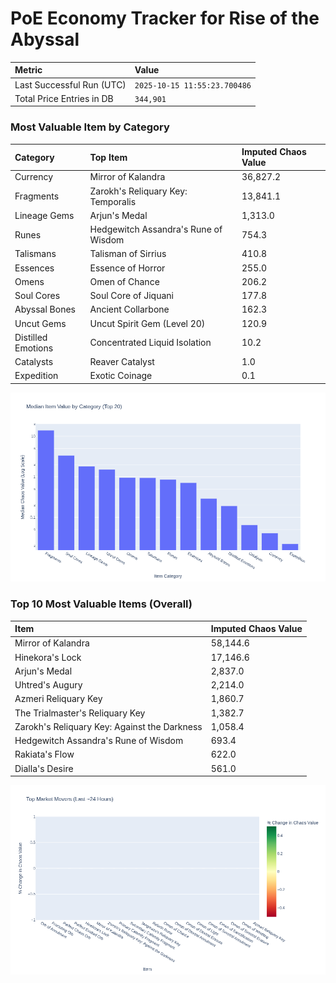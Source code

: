 # PoE Economy Tracker for Rise of the Abyssal

<!-- START_MAINTENANCE -->
| Metric | Value |
|:---|:---|
| Last Successful Run (UTC) | `2025-10-15 11:55:23.700486` |
| Total Price Entries in DB | `344,901` |

<!-- END_MAINTENANCE -->

<!-- START_DATAFRAME_DEBUG -->
<!-- END_DATAFRAME_DEBUG -->

<!-- START_CATEGORY_ANALYSIS -->
### Most Valuable Item by Category
| Category | Top Item | Imputed Chaos Value |
| :--- | :--- | :--- |
| Currency | Mirror of Kalandra | 36,827.2 |
| Fragments | Zarokh's Reliquary Key: Temporalis | 13,841.1 |
| Lineage Gems | Arjun's Medal | 1,313.0 |
| Runes | Hedgewitch Assandra's Rune of Wisdom | 754.3 |
| Talismans | Talisman of Sirrius | 410.8 |
| Essences | Essence of Horror | 255.0 |
| Omens | Omen of Chance | 206.2 |
| Soul Cores | Soul Core of Jiquani | 177.8 |
| Abyssal Bones | Ancient Collarbone | 162.3 |
| Uncut Gems | Uncut Spirit Gem (Level 20) | 120.9 |
| Distilled Emotions | Concentrated Liquid Isolation | 10.2 |
| Catalysts | Reaver Catalyst | 1.0 |
| Expedition | Exotic Coinage | 0.1 |


![Category Analysis Chart](charts/category_analysis.png)
<!-- END_ANALYSIS -->

<!-- START_ANALYSIS -->
### Top 10 Most Valuable Items (Overall)
| Item | Imputed Chaos Value |
| :--- | :--- |
| Mirror of Kalandra | 58,144.6 |
| Hinekora's Lock | 17,146.6 |
| Arjun's Medal | 2,837.0 |
| Uhtred's Augury | 2,214.0 |
| Azmeri Reliquary Key | 1,860.7 |
| The Trialmaster's Reliquary Key | 1,382.7 |
| Zarokh's Reliquary Key: Against the Darkness | 1,058.4 |
| Hedgewitch Assandra's Rune of Wisdom | 693.4 |
| Rakiata's Flow | 622.0 |
| Dialla's Desire | 561.0 |


![Market Movers Chart](charts/market_movers.png)
<!-- END_ANALYSIS -->
